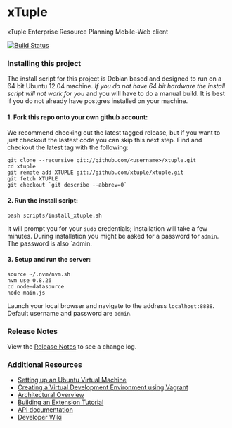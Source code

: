 xTuple
======

xTuple Enterprise Resource Planning Mobile-Web client

[![Build Status](https://travis-ci.org/xtuple/xtuple.png)](https://travis-ci.org/xtuple/xtuple)

### Installing this project

The install script for this project is Debian based and designed to run on a 64 bit Ubuntu 12.04 machine. *If you do not have 64 bit hardware the install script will not work for you* and you will have to do a manual build. It is best if you do not already have postgres installed on your machine.

#### 1. Fork this repo onto your own github account:
We recommend checking out the latest tagged release, but if you want to just
checkout the lastest code you can skip this next step. Find and checkout the
latest tag with the following:

    git clone --recursive git://github.com/<username>/xtuple.git
    cd xtuple
    git remote add XTUPLE git://github.com/xtuple/xtuple.git
    git fetch XTUPLE
    git checkout `git describe --abbrev=0`

#### 2. Run the install script:

    bash scripts/install_xtuple.sh

It will prompt you for your `sudo` credentials; installation will take a few
minutes. During installation you might be asked for a password for `admin`.
The password is also `admin.

#### 3. Setup and run the server:

    source ~/.nvm/nvm.sh
    nvm use 0.8.26
    cd node-datasource
    node main.js

Launch your local browser and navigate to the address `localhost:8888`. Default username and password are `admin`.

### Release Notes

View the [Release Notes](RELEASE.md) to see a change log.

### Additional Resources

  * [Setting up an Ubuntu Virtual Machine](https://github.com/xtuple/xtuple/wiki/Setting-up-an-Ubuntu-Virtual-Machine)
  * [Creating a Virtual Development Environment using Vagrant](https://github.com/xtuple/xtuple-vagrant/blob/master/README.md)
  * [Architectural Overview](https://github.com/xtuple/xtuple/wiki/Overview)
  * [Building an Extension Tutorial](https://github.com/xtuple/xtuple-extensions/blob/master/docs/TUTORIAL.md)
  * [API documentation](http://xtuple.com/jsdoc)
  * [Developer Wiki](https://github.com/xtuple/xtuple/wiki)
